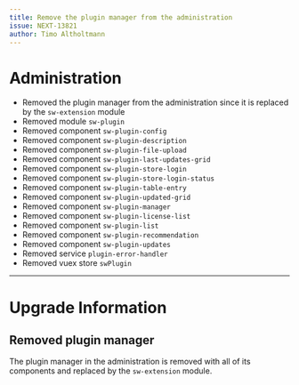 ```yaml
---
title: Remove the plugin manager from the administration
issue: NEXT-13821
author: Timo Altholtmann
---
```

# Administration
*  Removed the plugin manager from the administration since it is replaced by the `sw-extension` module
* Removed module `sw-plugin`
* Removed component `sw-plugin-config`
* Removed component `sw-plugin-description`
* Removed component `sw-plugin-file-upload`
* Removed component `sw-plugin-last-updates-grid`
* Removed component `sw-plugin-store-login`
* Removed component `sw-plugin-store-login-status`
* Removed component `sw-plugin-table-entry`
* Removed component `sw-plugin-updated-grid`
* Removed component `sw-plugin-manager`
* Removed component `sw-plugin-license-list`
* Removed component `sw-plugin-list`
* Removed component `sw-plugin-recommendation`
* Removed component `sw-plugin-updates`
* Removed service `plugin-error-handler`
* Removed vuex store `swPlugin`
___
# Upgrade Information
## Removed plugin manager
The plugin manager in the administration is removed with all of its components and replaced by the `sw-extension` module.
